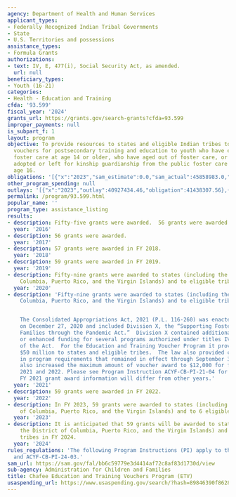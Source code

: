```yaml
---
agency: Department of Health and Human Services
applicant_types:
- Federally Recognized Indian Tribal Governments
- State
- U.S. Territories and possessions
assistance_types:
- Formula Grants
authorizations:
- text: IV, E, 477(i), Social Security Act, as amended.
  url: null
beneficiary_types:
- Youth (16-21)
categories:
- Health - Education and Training
cfda: '93.599'
fiscal_year: '2024'
grants_url: https://grants.gov/search-grants?cfda=93.599
improper_payments: null
is_subpart_f: 1
layout: program
objective: To provide resources to states and eligible Indian tribes to make available
  vouchers for postsecondary training and education to youth who have experienced
  foster care at age 14 or older, who have aged out of foster care, or who have been
  adopted or left for kinship guardianship from the public foster care system after
  age 16.
obligations: '[{"x":"2023","sam_estimate":0.0,"sam_actual":45858983.0,"usa_spending_actual":40473113.17},{"x":"2024","sam_estimate":0.0,"sam_actual":49291217.0,"usa_spending_actual":42866361.56},{"x":"2025","sam_estimate":0.0,"sam_actual":47533145.0,"usa_spending_actual":-8629068.94}]'
other_program_spending: null
outlays: '[{"x":"2023","outlay":40927434.46,"obligation":41438307.56},{"x":"2024","outlay":21000344.26,"obligation":50088322.0},{"x":"2025","outlay":0.0,"obligation":0.0}]'
permalink: /program/93.599.html
popular_name: ''
program_type: assistance_listing
results:
- description: Fifty-five grants were awarded.  56 grants were awarded
  year: '2016'
- description: 56 grants were awarded.
  year: '2017'
- description: 57 grants were awarded in FY 2018.
  year: '2018'
- description: 59 grants were awarded in FY 2019.
  year: '2019'
- description: Fifty-nine grants were awarded to states (including the District of
    Columbia, Puerto Rico, and the Virgin Islands) and to eligible tribes.
  year: '2020'
- description: 'Fifty-nine grants were awarded to states (including the District of
    Columbia, Puerto Rico, and the Virgin Islands) and to eligible tribes.


    The Consolidated Appropriations Act, 2021 (P.L. 116-260) was enacted into law
    on December 27, 2020 and included Division X, the “Supporting Foster Youth and
    Families through the Pandemic Act.”  Division X contained additional, supplemental
    or enhanced funding for several programs authorized under titles IV-B and IV-E
    of the Act.  For the Education and Training Voucher Program it provided an additional
    $50 million to states and eligible tribes.  The law also provided certain flexibilities
    in program requirements that remained in effect through September 30, 2021.  It
    also increased the maximum amount of voucher award to $12,000 for fiscal years
    2021 and 2022. Please see Program Instruction ACYF-CB-PI-21-04 for more information.  Therefore,
    FY 2021 grant award information will differ from other years.'
  year: '2021'
- description: 59 grants were awarded in FY 2022.
  year: '2022'
- description: In FY 2023, 59 grants were awarded to states (including the District
    of Columbia, Puerto Rico, and the Virgin Islands) and to 6 eligible tribes.
  year: '2023'
- description: It is anticipated that 59 grants will be awarded to states (including
    the District of Columbia, Puerto Rico, and the Virgin Islands) and to 6 eligible
    tribes in FY 2024.
  year: '2024'
rules_regulations: 'The following Program Instructions (PI) apply to this program:  ACYF-CB-PI-24-02
  and ACYF-CB-PI-24-03.'
sam_url: https://sam.gov/fal/bb6c59779e3d4414af72c8af83d1730d/view
sub-agency: Administration for Children and Families
title: Chafee Education and Training Vouchers Program (ETV)
usaspending_url: https://www.usaspending.gov/search/?hash=89846390f862846eca2e9f7e2d1fc538
---
```

